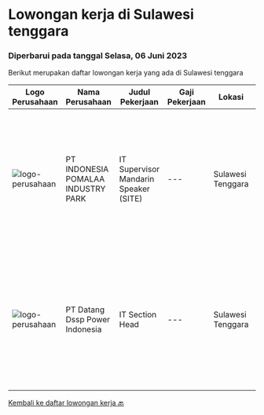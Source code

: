 
  # Lowongan kerja di Sulawesi tenggara

  ### Diperbarui pada tanggal Selasa, 06 Juni 2023

  Berikut merupakan daftar lowongan kerja yang ada di Sulawesi tenggara

  |Logo Perusahaan | Nama Perusahaan | Judul Pekerjaan | Gaji Pekerjaan | Lokasi | Deskripsi | Tanggal diunggah | Pranala |
  | -------------- | --------------- | --------------- | --------- | --------- | -------------- | ------- | ----------- |
  |![logo-perusahaan](https://image-service-cdn.seek.com.au/1d42ff302214789063faa6e652fa217fbc89e955/ee4dce1061f3f616224767ad58cb2fc751b8d2dc)|PT INDONESIA POMALAA INDUSTRY PARK|IT Supervisor Mandarin Speaker (SITE)|---|Sulawesi Tenggara|Bertanggung jawab untuk berhubungan dengan supplier internet. Bertanggung jawab atas pemecahan masalah di tempat untuk jaringan internet perusahaan,...|Rabu, 31 Mei 2023|https://www.jobstreet.co.id/id/job/it-supervisor-mandarin-speaker-site-4341310?token=0~95c28deb-879a-4cc6-812c-c4268fbf4be8&sectionRank=1&jobId=jobstreet-id-job-4341310|
|![logo-perusahaan](https://image-service-cdn.seek.com.au/2a67655de93f387076553000d5ec5a91cba901db/ee4dce1061f3f616224767ad58cb2fc751b8d2dc)|PT Datang Dssp Power Indonesia|IT Section Head|---|Sulawesi Tenggara|Job Description : Observe all operation activity IT devices on IPP Kendari-3 to operate efficient and smooth. Monitoring network service devices &amp;...|Selasa, 16 Mei 2023|https://www.jobstreet.co.id/id/job/it-section-head-4335342?token=0~95c28deb-879a-4cc6-812c-c4268fbf4be8&sectionRank=2&jobId=jobstreet-id-job-4335342|


  [Kembali ke daftar lowongan kerja 🔙](../README.md#daftar-lowongan-kerja)
  